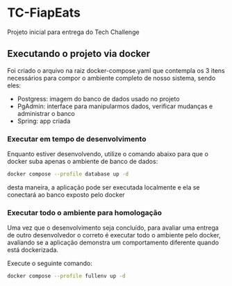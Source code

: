 # TC-FiapEats
Projeto inicial para entrega do Tech Challenge



## Executando o projeto via docker

Foi criado o arquivo na raiz docker-compose.yaml que contempla os 3 itens necessários para compor o ambiente completo de nosso sistema, sendo eles:
- Postgress: imagem do banco de dados usado no projeto
- PgAdmin: interface para manipularmos dados, verificar mudanças e administrar o banco
- Spring: app criada

### Executar em tempo de desenvolvimento

Enquanto estiver desenvolvendo, utilize o comando abaixo para que o docker suba apenas o ambiente de banco de dados:

```bash
docker compose --profile database up -d
```
desta maneira, a aplicação pode ser executada localmente e ela se conectará ao banco exposto pelo docker

### Executar todo o ambiente para homologação

Uma vez que o desenvolvimento seja concluído, para avaliar uma entrega de outro desenvolvedor o correto é executar todo o ambiente pelo docker, avaliando se a aplicação demonstra um comportamento diferente quando está dockerizada. 

Execute o seguinte comando:
```bash
docker compose --profile fullenv up -d
```
